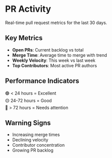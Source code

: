 # PR Activity

Real-time pull request metrics for the last 30 days.

## Key Metrics

- **Open PRs**: Current backlog vs total
- **Merge Time**: Average time to merge with trend
- **Weekly Velocity**: This week vs last week  
- **Top Contributors**: Most active PR authors

## Performance Indicators

🟢 < 24 hours = Excellent  
🟡 24-72 hours = Good  
🔴 > 72 hours = Needs attention

## Warning Signs

- Increasing merge times
- Declining velocity
- Contributor concentration
- Growing PR backlog